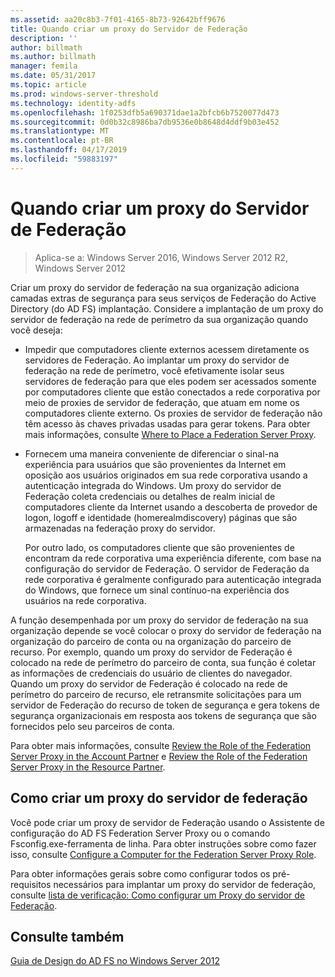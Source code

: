 ```yaml
---
ms.assetid: aa20c8b3-7f01-4165-8b73-92642bff9676
title: Quando criar um proxy do Servidor de Federação
description: ''
author: billmath
ms.author: billmath
manager: femila
ms.date: 05/31/2017
ms.topic: article
ms.prod: windows-server-threshold
ms.technology: identity-adfs
ms.openlocfilehash: 1f0253dfb5a690371dae1a2bfcb6b7520077d473
ms.sourcegitcommit: 0d0b32c8986ba7db9536e0b8648d4ddf9b03e452
ms.translationtype: MT
ms.contentlocale: pt-BR
ms.lasthandoff: 04/17/2019
ms.locfileid: "59883197"
---
```

# <a name="when-to-create-a-federation-server-proxy"></a>Quando criar um proxy do Servidor de Federação

>Aplica-se a: Windows Server 2016, Windows Server 2012 R2, Windows Server 2012

Criar um proxy do servidor de federação na sua organização adiciona camadas extras de segurança para seus serviços de Federação do Active Directory \(do AD FS\) implantação. Considere a implantação de um proxy do servidor de federação na rede de perímetro da sua organização quando você deseja:  
  
-   Impedir que computadores cliente externos acessem diretamente os servidores de Federação. Ao implantar um proxy do servidor de federação na rede de perímetro, você efetivamente isolar seus servidores de federação para que eles podem ser acessados somente por computadores cliente que estão conectados a rede corporativa por meio de proxies de servidor de federação, que atuam em nome os computadores cliente externo. Os proxies de servidor de federação não têm acesso às chaves privadas usadas para gerar tokens. Para obter mais informações, consulte [Where to Place a Federation Server Proxy](Where-to-Place-a-Federation-Server-Proxy.md).  
  
-   Fornecem uma maneira conveniente de diferenciar o sinal\-na experiência para usuários que são provenientes da Internet em oposição aos usuários originados em sua rede corporativa usando a autenticação integrada do Windows. Um proxy do servidor de Federação coleta credenciais ou detalhes de realm inicial de computadores cliente da Internet usando a descoberta de provedor de logon, logoff e identidade \(homerealmdiscovery\) páginas que são armazenadas na federação proxy do servidor.  
  
    Por outro lado, os computadores cliente que são provenientes de encontram da rede corporativa uma experiência diferente, com base na configuração do servidor de Federação. O servidor de Federação da rede corporativa é geralmente configurado para autenticação integrada do Windows, que fornece um sinal contínuo\-na experiência dos usuários na rede corporativa.  
  
A função desempenhada por um proxy do servidor de federação na sua organização depende se você colocar o proxy do servidor de federação na organização do parceiro de conta ou na organização do parceiro de recurso. Por exemplo, quando um proxy do servidor de Federação é colocado na rede de perímetro do parceiro de conta, sua função é coletar as informações de credenciais do usuário de clientes do navegador. Quando um proxy do servidor de Federação é colocado na rede de perímetro do parceiro de recurso, ele retransmite solicitações para um servidor de Federação do recurso de token de segurança e gera tokens de segurança organizacionais em resposta aos tokens de segurança que são fornecidos pelo seu parceiros de conta.  
  
Para obter mais informações, consulte [Review the Role of the Federation Server Proxy in the Account Partner](Review-the-Role-of-the-Federation-Server-Proxy-in-the-Account-Partner.md) e [Review the Role of the Federation Server Proxy in the Resource Partner](Review-the-Role-of-the-Federation-Server-Proxy-in-the-Resource-Partner.md).  
  
## <a name="how-to-create-a-federation-server-proxy"></a>Como criar um proxy do servidor de federação  
Você pode criar um proxy de servidor de Federação usando o Assistente de configuração do AD FS Federation Server Proxy ou o comando Fsconfig.exe\-ferramenta de linha. Para obter instruções sobre como fazer isso, consulte [Configure a Computer for the Federation Server Proxy Role](../../ad-fs/deployment/Configure-a-Computer-for-the-Federation-Server-Proxy-Role.md).  
  
Para obter informações gerais sobre como configurar todos os pré-requisitos necessários para implantar um proxy do servidor de federação, consulte [lista de verificação: Como configurar um Proxy do servidor de Federação](../../ad-fs/deployment/Checklist--Setting-Up-a-Federation-Server-Proxy.md).  
  
## <a name="see-also"></a>Consulte também
[Guia de Design do AD FS no Windows Server 2012](AD-FS-Design-Guide-in-Windows-Server-2012.md)

